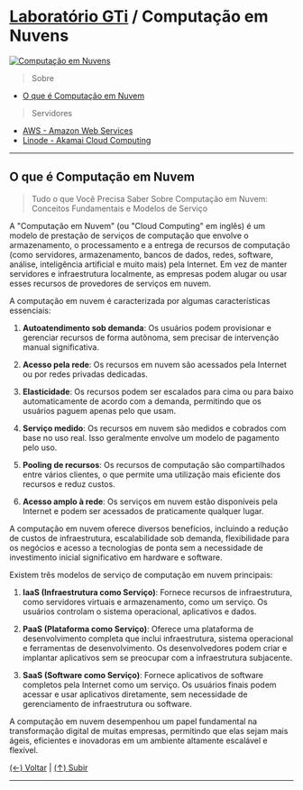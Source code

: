 # [Laboratório GTi](https://github.com/systemboys/GTi_Laboratory#laborat%C3%B3rio-gti "Laboratório GTi") / Computação em Nuvens

[![Computação em Nuvens](https://www.ascenderideias.com.br/blog/wp-content/uploads/2020/06/o-que-e-computacao-em-nuvem.jpg "Computação em Nuvens")](https://www.ascenderideias.com.br/blog/wp-content/uploads/2020/06/o-que-e-computacao-em-nuvem.jpg "Computação em Nuvens")

> Sobre

- [O que é Computação em Nuvem](#o-que-%C3%A9-computa%C3%A7%C3%A3o-em-nuvem "O que é Computação em Nuvem")

> Servidores

- [AWS - Amazon Web Services](https://github.com/systemboys/GTi_Laboratory/tree/main/Computa%C3%A7%C3%A3o%20em%20Nuvens/AWS%20-%20Amazon%20Web%20Services#laborat%C3%B3rio-gti--aws---amazon-web-services "AWS - Amazon Web Services")
- [Linode - Akamai Cloud Computing](https://github.com/systemboys/GTi_Laboratory/tree/main/Computa%C3%A7%C3%A3o%20em%20Nuvens/Linode%20-%20Akamai%20Cloud%20Computing#laborat%C3%B3rio-gti--assunto "Linode - Akamai Cloud Computing")

---

## O que é Computação em Nuvem

> Tudo o que Você Precisa Saber Sobre Computação em Nuvem: Conceitos Fundamentais e Modelos de Serviço

A "Computação em Nuvem" (ou "Cloud Computing" em inglês) é um modelo de prestação de serviços de computação que envolve o armazenamento, o processamento e a entrega de recursos de computação (como servidores, armazenamento, bancos de dados, redes, software, análise, inteligência artificial e muito mais) pela Internet. Em vez de manter servidores e infraestrutura localmente, as empresas podem alugar ou usar esses recursos de provedores de serviços em nuvem.

A computação em nuvem é caracterizada por algumas características essenciais:

1. **Autoatendimento sob demanda**: Os usuários podem provisionar e gerenciar recursos de forma autônoma, sem precisar de intervenção manual significativa.

2. **Acesso pela rede**: Os recursos em nuvem são acessados pela Internet ou por redes privadas dedicadas.

3. **Elasticidade**: Os recursos podem ser escalados para cima ou para baixo automaticamente de acordo com a demanda, permitindo que os usuários paguem apenas pelo que usam.

4. **Serviço medido**: Os recursos em nuvem são medidos e cobrados com base no uso real. Isso geralmente envolve um modelo de pagamento pelo uso.

5. **Pooling de recursos**: Os recursos de computação são compartilhados entre vários clientes, o que permite uma utilização mais eficiente dos recursos e reduz custos.

6. **Acesso amplo à rede**: Os serviços em nuvem estão disponíveis pela Internet e podem ser acessados de praticamente qualquer lugar.

A computação em nuvem oferece diversos benefícios, incluindo a redução de custos de infraestrutura, escalabilidade sob demanda, flexibilidade para os negócios e acesso a tecnologias de ponta sem a necessidade de investimento inicial significativo em hardware e software.

Existem três modelos de serviço de computação em nuvem principais:

1. **IaaS (Infraestrutura como Serviço)**: Fornece recursos de infraestrutura, como servidores virtuais e armazenamento, como um serviço. Os usuários controlam o sistema operacional, aplicativos e dados.

2. **PaaS (Plataforma como Serviço)**: Oferece uma plataforma de desenvolvimento completa que inclui infraestrutura, sistema operacional e ferramentas de desenvolvimento. Os desenvolvedores podem criar e implantar aplicativos sem se preocupar com a infraestrutura subjacente.

3. **SaaS (Software como Serviço)**: Fornece aplicativos de software completos pela Internet como um serviço. Os usuários finais podem acessar e usar aplicativos diretamente, sem necessidade de gerenciamento de infraestrutura ou software.

A computação em nuvem desempenhou um papel fundamental na transformação digital de muitas empresas, permitindo que elas sejam mais ágeis, eficientes e inovadoras em um ambiente altamente escalável e flexível.

[(&larr;) Voltar](https://github.com/systemboys/GTi_Laboratory#laborat%C3%B3rio-gti "Voltar ao Sumário") | 
[(&uarr;) Subir](#laborat%C3%B3rio-gti--computa%C3%A7%C3%A3o-em-nuvens "Subir para o topo")

---